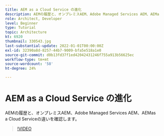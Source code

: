 ```yaml
---
title: AEM as a Cloud Service の進化
description: AEMの履歴と、オンプレミスAEM、Adobe Managed Services AEM、AEMas a Cloud Serviceの違いを確認します。
role: Architect, Developer
level: Beginner
type: Tutorial
topic: Architecture
kt: 6920
thumbnail: 330543.jpg
last-substantial-update: 2022-01-01T00:00:00Z
exl-id: 32390a8d-8257-44b7-9009-bfa5e518a1e0
source-git-commit: d0b13fd37f1ed42042431246f755a913b56625ec
workflow-type: tm+mt
source-wordcount: '58'
ht-degree: 24%

---
```


# AEM as a Cloud Service の進化

AEMの履歴と、オンプレミスAEM、Adobe Managed Services AEM、AEMas a Cloud Serviceの違いを確認します。

>[!VIDEO](https://video.tv.adobe.com/v/330543/?quality=12&learn=on)
